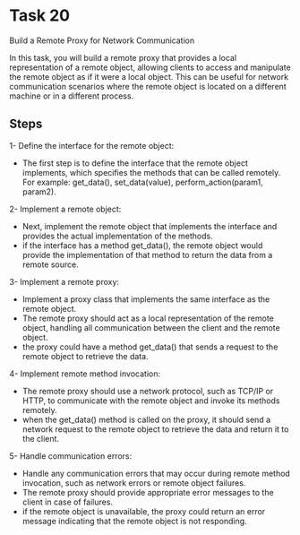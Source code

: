 # Task 20

Build a Remote Proxy for Network Communication

In this task, you will build a remote proxy that provides a local representation of a remote object, allowing clients to access and manipulate the remote object as if it were a local object. This can be useful for network communication scenarios where the remote object is located on a different machine or in a different process.


## Steps

1- Define the interface for the remote object: 

* The first step is to define the interface that the remote object implements, which specifies the methods that can be called remotely. 
For example: get_data(), set_data(value), perform_action(param1, param2).


2- Implement a remote object: 

* Next, implement the remote object that implements the interface and provides the actual implementation of the methods.
* if the interface has a method get_data(), the remote object would provide the implementation of that method to return the data from a remote source.

3- Implement a remote proxy: 

* Implement a proxy class that implements the same interface as the remote object. 
* The remote proxy should act as a local representation of the remote object, handling all communication between the client and the remote object.
* the proxy could have a method get_data() that sends a request to the remote object to retrieve the data.

4- Implement remote method invocation: 

* The remote proxy should use a network protocol, such as TCP/IP or HTTP, to communicate with the remote object and invoke its methods remotely.
* when the get_data() method is called on the proxy, it should send a network request to the remote object to retrieve the data and return it to the client.

5- Handle communication errors: 

* Handle any communication errors that may occur during remote method invocation, such as network errors or remote object failures. 
* The remote proxy should provide appropriate error messages to the client in case of failures.
* if the remote object is unavailable, the proxy could return an error message indicating that the remote object is not responding.
